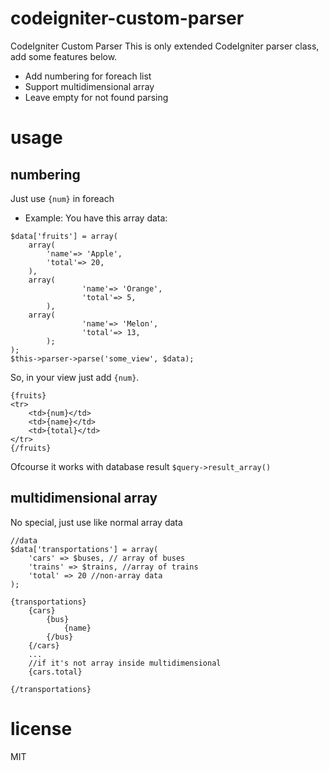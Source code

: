 # codeigniter-custom-parser
CodeIgniter Custom Parser
This is only extended CodeIgniter parser class, add some features below.
- Add numbering for foreach list
- Support multidimensional array
- Leave empty for not found parsing

# usage
## numbering
Just use `{num}` in foreach
- Example:
You have this array data:
```
$data['fruits'] = array(
	array(
		'name'=> 'Apple',
		'total'=> 20,
	),
	array(
                'name'=> 'Orange',
                'total'=> 5,
        ),
	array(
                'name'=> 'Melon',
                'total'=> 13,
        );
);
$this->parser->parse('some_view', $data);
```

So, in your view just add `{num}`.
```
{fruits}
<tr>
	<td>{num}</td>
	<td>{name}</td>
	<td>{total}</td>
</tr>
{/fruits}
```
Ofcourse it works with database result `$query->result_array()`

## multidimensional array
No special, just use like normal array data

```
//data
$data['transportations'] = array(
	'cars' => $buses, // array of buses
	'trains' => $trains, //array of trains
	'total' => 20 //non-array data
);
```


```
{transportations}
	{cars}
		{bus}
			{name}
		{/bus}
	{/cars}
	...
	//if it's not array inside multidimensional
	{cars.total}
	
{/transportations}
```


# license
MIT
